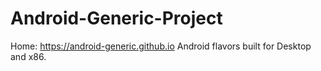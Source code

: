# Android-Generic-Project
Home: https://android-generic.github.io Android flavors built for Desktop and x86.
